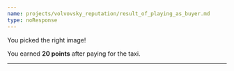 ```yaml
---
name: projects/volvovsky_reputation/result_of_playing_as_buyer.md
type: noResponse
---
```


You picked the right image!

You earned **20 points** after paying for the taxi.

---
